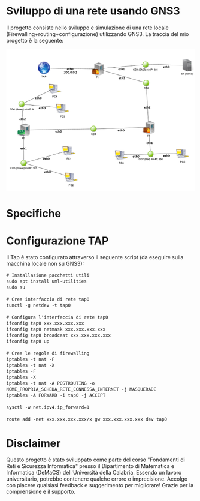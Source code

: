 # Sviluppo di una rete usando GNS3
Il progetto consiste nello sviluppo e simulazione di una rete locale (Firewalling+routing+configurazione) utilizzando GNS3. 
La traccia del mio progetto è la seguente:<br>
<div align="center">
  <img src="https://github.com/matte18it/ProgettoReti/blob/main/Traccia.png" alt="Traccia Progetto">
</div>

# Specifiche

# Configurazione TAP
Il Tap è stato configurato attraverso il seguente script (da eseguire sulla macchina locale non su GNS3):
```shell
# Installazione pacchetti utili
sudo apt install uml-utilities
sudo su

# Crea interfaccia di rete tap0
tunctl -g netdev -t tap0

# Configura l'interfaccia di rete tap0
ifconfig tap0 xxx.xxx.xxx.xxx
ifconfig tap0 netmask xxx.xxx.xxx.xxx
ifconfig tap0 broadcast xxx.xxx.xxx.xxx
ifconfig tap0 up

# Crea le regole di firewalling
iptables -t nat -F
iptables -t nat -X
iptables -F
iptables -X
iptables -t nat -A POSTROUTING -o NOME_PROPRIA_SCHEDA_RETE_CONNESSA_INTERNET -j MASQUERADE
iptables -A FORWARD -i tap0 -j ACCEPT

sysctl -w net.ipv4.ip_forward=1

route add -net xxx.xxx.xxx.xxx/x gw xxx.xxx.xxx.xxx dev tap0
```

# Disclaimer
Questo progetto è stato sviluppato come parte del corso "Fondamenti di Reti e Sicurezza Informatica" presso il Dipartimento di Matematica e Informatica (DeMaCS) dell'Università della Calabria. Essendo un lavoro universitario, potrebbe contenere qualche errore o imprecisione. Accolgo con piacere qualsiasi feedback e suggerimento per migliorare! Grazie per la comprensione e il supporto.
